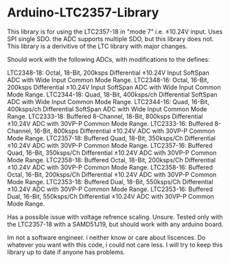 # Arduino-LTC2357-Library

This library is for using the LTC2357-18 in "mode 7" i.e. ±10.24V input. Uses SPI single SDO. the ADC supports multiple SDO, but this library does not. This library is a derivitive of the LTC library with major changes.

Should work with the following ADCs, with modifications to the defines:

LTC2348-18: Octal, 18-Bit, 200ksps Differential ±10.24V Input SoftSpan ADC with Wide Input Common Mode Range.
LTC2348-16: Octal, 16-Bit, 200ksps Differential ±10.24V Input SoftSpan ADC with Wide Input Common Mode Range.
LTC2344-18: Quad, 18-Bit, 400ksps/ch Differential SoftSpan ADC with Wide Input Common Mode Range.
LTC2344-16: Quad, 16-Bit, 400ksps/ch Differential SoftSpan ADC with Wide Input Common Mode Range.
LTC2333-18: Buffered 8-Channel, 18-Bit, 800ksps Differential ±10.24V ADC with 30VP-P Common Mode Range.
LTC2333-16: Buffered 8-Channel, 16-Bit, 800ksps Differential ±10.24V ADC with 30VP-P Common Mode Range.
LTC2357-18: Buffered Quad, 18-Bit, 350ksps/Ch Differential ±10.24V ADC with 30VP-P Common Mode Range.
LTC2357-16: Buffered Quad, 16-Bit, 350ksps/Ch Differential ±10.24V ADC with 30VP-P Common Mode Range.
LTC2358-18: Buffered Octal, 18-Bit, 200ksps/Ch Differential ±10.24V ADC with 30VP-P Common Mode Range.
LTC2358-16: Buffered Octal, 16-Bit, 200ksps/Ch Differential ±10.24V ADC with 30VP-P Common Mode Range.
LTC2353-18: Buffered Dual, 18-Bit, 550ksps/Ch Differential ±10.24V ADC with 30VP-P Common Mode Range.
LTC2353-16: Buffered Dual, 16-Bit, 550ksps/Ch Differential ±10.24V ADC with 30VP-P Common Mode Range.

Has a possible issue with voltage refrence scaling. Unsure. Tested only with the LTC2357-18 with a SAMD51J19, but should work with any arduino board.

Im not a software engineer. i neither know or care about liscences. Do whatever you want with this code, i could not care less. I will try to keep this library up to date if anyone has problems.
